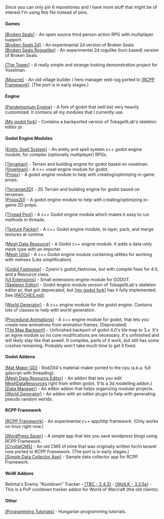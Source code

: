 Since you can only pin 6 repositories and I have more stuff that might be of interest I'm using this file instead of pins.

#### Games

[[Broken Seals]](https://github.com/Relintai/broken_seals) - An open source third person action RPG with multiplayer support.\
[[Broken Seals 2d]](https://github.com/Relintai/broken_seals_2d) - An experimantal 2d version of Broken Seals.\
[[Broken Seals Roguelike]](https://github.com/Relintai/broken_seals_roguelike) - An experimental 2d rogulike (turn based) version of Broken Seals.

[[The Tower]](https://github.com/Relintai/the_tower) - A really simple and strange looking demonstration project for Voxelman.

[[Mourne]](https://github.com/Relintai/mourne) - 
An old village builder / hero manager web rpg ported to [[RCPP Framework]](https://github.com/Relintai/rcpp_framework). (The port is in early stages.)

#### Engine

[[Pandemonium Engine]](https://github.com/Relintai/pandemonium_engine) - A fork of godot that (will be) very heavily customized. It contains all my modules that I currently use.

[[My godot fork]](https://github.com/Relintai/godot/tree/3.x) - Contains a backported version of TokageItLab's skeleton editor pr.

#### Godot Engine Modules

[[Entity Spell System]](https://github.com/Relintai/entity_spell_system) - An entity and spell system c++ godot engine module, for complex (optionally multiplayer) RPGs.

[[Terraman]](https://github.com/Relintai/terraman) - Terrain and building engine for godot based on voxelman.\
[[Voxelman]](https://github.com/Relintai/voxelman) - A c++ voxel engine module for godot. \
[[Props]](https://github.com/Relintai/props) - A godot engine module to help with creating/optimizing in-game props.

[[Terraman2D]](https://github.com/Relintai/terraman_2d) - 2D Terrain and building engine for godot based on terraman.\
[[Props2D]](https://github.com/Relintai/props_2d) - A godot engine module to help with creating/optimizing in-game 2D props.

[[Thread Pool]](https://github.com/Relintai/thread_pool) - A c++ Godot engine module which makes it easy to run methods in threads.

[[Texture Packer]](https://github.com/Relintai/texture_packer) - A c++ Godot engine module, to layer, pack, and merge textures at runtime.

[[Mesh Data Resource]](https://github.com/Relintai/mesh_data_resource) - A Godot c++ engine module. It adds a data-only mesh type with an importer.\
[[Mesh Utils]](https://github.com/Relintai/mesh_utils) - A c++ Godot engine module containing utilites for working with mehses (Like simplification).

[[Godot Fastnoise]](https://github.com/Relintai/godot_fastnoise) - Zylann's godot_fastnoise, but with compile fixes for 4.0, and a Resource class.\
[[UI Extensions]](https://github.com/Relintai/ui_extensions) - Small extensions engine module for GODOT.\
[[Skeleton Editor]](https://github.com/Relintai/skeleton_editor) - Godot engine module version of TokageItLab's skeleton editor pr, that got deprecated, but [[my godot fork]](https://github.com/Relintai/godot/tree/3.x) has it fully implemented. See [[PATCHES.md]](https://github.com/Relintai/godot/blob/3.x/PATCHES.md).

[[World Generator]](https://github.com/Relintai/world_generator) - A c++ engine module for the godot engine. Contains lots of classes to help with world generation.

[[Procedural Animations]](https://github.com/Relintai/procedural_animations) - A c++ engine module for godot, that lets you create new animations from animation frames. (Deprecated)\
[[Tile Map Backport]](https://github.com/Relintai/tile_map_backport) - Unfinished backport of godot 4.0's tile map to 3.x. It's an egine module so no core modifications are necessary. It's unfinished and will likely stay like that aswell. It compiles, parts of it work, but still has some crashes remaining. Probably won't take much time to get it fixed.

#### Godot Addons

[[Mat Maker GD]](https://github.com/Relintai/mat_maker_gd) - RodZill4's material-maker ported to the cpu (a.k.a. full gdscript with threading).\
[[Mesh Data Resource Editor]](https://github.com/Relintai/broken_seals/tree/master/game/addons/mesh_data_resource_editor) - An addon that lets you edit [MeshDataResources](https://github.com/Relintai/mesh_data_resource/blob/master/mesh_data_resource.h) right from within godot. (I'ts a 3d modelling addon.)\
[[Data Manager]](https://github.com/Relintai/broken_seals/tree/master/game/addons/data_manager) - An editor addon that helps organizing modular projects.\
[[World Generator]](https://github.com/Relintai/broken_seals/tree/master/game/addons/world_generator) - An addon with an editor plugin to help with generating pseudo random worlds.

#### RCPP Framework

[[RCPP Framework]](https://github.com/Relintai/rcpp_framework) - An experimental c++ app/http framework. (Only works on linux right now.)

[[WordPress Saver]](https://github.com/Relintai/wp_saver) - A simple app that lets you save wordpress blogs using RCPP Framework.\
[[CrystalCMS]](https://github.com/Relintai/crystal_cms) - An old CMS of mine that was originally written for/in laravel now ported to RCPP Framework. (The port is in early stages.)\
[[Simple Data Collector App]](https://github.com/Relintai/rcpp_sample_simple_data_collector_app) - Sample data collector app for RCPP Framework. 

#### WoW Addons

Relintai's Enemy "Kooldown" Tracker - [[TBC - 2.4.3]](https://github.com/Relintai/Relintais-Enemy-Kooldown-Tracker-TBC) - [[WotLK - 3.3.5a]](https://github.com/Relintai/Relintais-Enemy-Kooldown-Tracker-WotLK) - This is a PvP cooldown tracker addon for World of Warcraft (the old clients).

#### Other

[[Programming Tutorials]](https://github.com/Relintai/programming_tutorials) - Hungarian programming tutorials.
